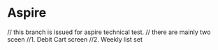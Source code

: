 # Aspire
// this branch is issued for aspire technical test.
// there are mainly two sceen 
//1. Debit Cart screen
//2. Weekly list set
 
